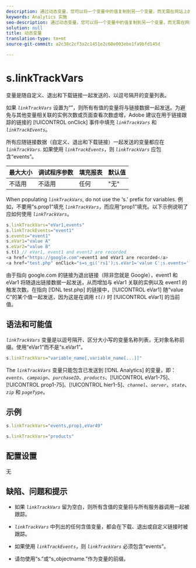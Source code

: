 ```yaml
---
description: 通过动态变量，您可以将一个变量中的值复制到另一个变量，而无需在网站上的图像请求中多次键入完整的值。
keywords: Analytics 实施
seo-description: 通过动态变量，您可以将一个变量中的值复制到另一个变量，而无需在网站上的图像请求中多次键入完整的值。
solution: null
title: 动态变量
translation-type: tm+mt
source-git-commit: a2c38c2cf3a2c1451e2c60e003ebe1fa9bfd145d

---
```



# s.linkTrackVars

 变量是随自定义、退出和下载链接一起发送的、以逗号隔开的变量列表。

如果 *`linkTrackVars`* 设置为“”，则所有有值的变量将与链接数据一起发送。为避免与其他变量相关联的实例次数或页面查看次数虚增，Adobe 建议在用于链接跟踪的链接的 [!UICONTROL onClick] 事件中填充 *`linkTrackVars`* 和 *`linkTrackEvents`*。

所有应随链接数据（自定义、退出和下载链接）一起发送的变量都应在 *`linkTrackVars`*. 如果使用 *`linkTrackEvents`*，则 *`linkTrackVars`* 应包含“events”。

| 最大大小 | 调试程序参数 | 填充报表 | 默认值 |
|---|---|---|---|
| 不适用 | 不适用 | 任何 | "无" |

When populating *`linkTrackVars`*, do not use the 's.' prefix for variables. 例如，不要用“s.prop1”填充 *`linkTrackVars`*，而应用“prop1”填充。以下示例说明了应如何使用 *`linkTrackVars`*。

```js
s.linkTrackVars="eVar1,events" 
s.linkTrackEvents="event1" 
s.events="event1" 
s.eVar1="value A" 
s.eVar2="value B" 
s.t() // eVar1, event1 and event2 are recorded 
<a href="https://google.com">event1 and eVar1 are recorded</a> 
<a href="test.php" onClick="s=s_gi('rs1');s.eVar1='value C';s.events='';s.tl(this,'o')">eVar1 is recorded</a> 
```

由于指向 google.com 的链接为退出链接（除非您就是 Google），event1 和 eVar1 将随退出链接数据一起发送，从而增加与 eVar1 关联的实例以及 event1 的触发次数。在指向 [!DNL test.php] 的链接中，[!UICONTROL eVar1] 随“value C”的某个值一起发送，因为这是在调用 *`tl()`* 时 [!UICONTROL eVar1] 的当前值。

## 语法和可能值

*`linkTrackVars`* 变量是以逗号隔开、区分大小写的变量名称列表，无对象名称前缀。使用“eVar1”而不是“s.eVar1”。

```js
s.linkTrackVars="variable_name[,variable_name[...]]"
```

The *`linkTrackVars`* 变量只能包含已发送到 [!DNL Analytics] 的变量，即：*`events`*、*`campaign`*、*`purchaseID`*、*`products`*、[!UICONTROL eVar1-75]、[!UICONTROL prop1-75]、[!UICONTROL hier1-5]、*`channel`*、*`server`*、*`state`*、*`zip`* 和 *`pageType`*。

## 示例

```js
s.linkTrackVars="events,prop1,eVar49"
```

```js
s.linkTrackVars="products"
```

## 配置设置

无

## 缺陷、问题和提示

* 如果 *`linkTrackVars`* 留为空白，则所有含值的变量将与所有服务器调用一起被跟踪。
* *`linkTrackVars`* 中列出的任何含值变量，都会在下载、退出或自定义链接时被跟踪。
* 如果使用 *`linkTrackEvents`*，则 *`linkTrackVars`* 必须包含“events”。

* 请勿使用“s.”或“s_objectname.”作为变量的前缀。